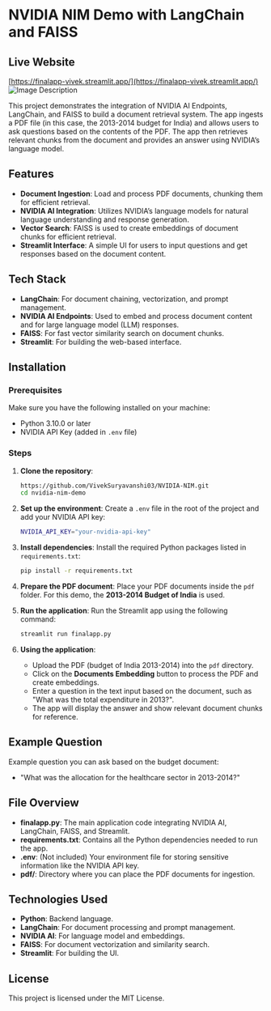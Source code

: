 # NVIDIA NIM Demo with LangChain and FAISS
## Live Website
[https://finalapp-vivek.streamlit.app/](https://finalapp-vivek.streamlit.app/)
![Image Description](https://example.com/image.jpg)

This project demonstrates the integration of NVIDIA AI Endpoints, LangChain, and FAISS to build a document retrieval system. The app ingests a PDF file (in this case, the 2013-2014 budget for India) and allows users to ask questions based on the contents of the PDF. The app then retrieves relevant chunks from the document and provides an answer using NVIDIA’s language model.

## Features
- **Document Ingestion**: Load and process PDF documents, chunking them for efficient retrieval.
- **NVIDIA AI Integration**: Utilizes NVIDIA’s language models for natural language understanding and response generation.
- **Vector Search**: FAISS is used to create embeddings of document chunks for efficient retrieval.
- **Streamlit Interface**: A simple UI for users to input questions and get responses based on the document content.

## Tech Stack
- **LangChain**: For document chaining, vectorization, and prompt management.
- **NVIDIA AI Endpoints**: Used to embed and process document content and for large language model (LLM) responses.
- **FAISS**: For fast vector similarity search on document chunks.
- **Streamlit**: For building the web-based interface.

## Installation

### Prerequisites
Make sure you have the following installed on your machine:
- Python 3.10.0 or later
- NVIDIA API Key (added in `.env` file)

### Steps

1. **Clone the repository**:
    ```bash
    https://github.com/VivekSuryavanshi03/NVIDIA-NIM.git
    cd nvidia-nim-demo
    ```

2. **Set up the environment**:
    Create a `.env` file in the root of the project and add your NVIDIA API key:
    ```bash
    NVIDIA_API_KEY="your-nvidia-api-key"
    ```

3. **Install dependencies**:
    Install the required Python packages listed in `requirements.txt`:
    ```bash
    pip install -r requirements.txt
    ```

4. **Prepare the PDF document**:
    Place your PDF documents inside the `pdf` folder. For this demo, the **2013-2014 Budget of India** is used.

5. **Run the application**:
    Run the Streamlit app using the following command:
    ```bash
    streamlit run finalapp.py
    ```

6. **Using the application**:
    - Upload the PDF (budget of India 2013-2014) into the `pdf` directory.
    - Click on the **Documents Embedding** button to process the PDF and create embeddings.
    - Enter a question in the text input based on the document, such as "What was the total expenditure in 2013?".
    - The app will display the answer and show relevant document chunks for reference.

## Example Question
Example question you can ask based on the budget document:
- "What was the allocation for the healthcare sector in 2013-2014?"

## File Overview
- **finalapp.py**: The main application code integrating NVIDIA AI, LangChain, FAISS, and Streamlit.
- **requirements.txt**: Contains all the Python dependencies needed to run the app.
- **.env**: (Not included) Your environment file for storing sensitive information like the NVIDIA API key.
- **pdf/**: Directory where you can place the PDF documents for ingestion.

## Technologies Used
- **Python**: Backend language.
- **LangChain**: For document processing and prompt management.
- **NVIDIA AI**: For language model and embeddings.
- **FAISS**: For document vectorization and similarity search.
- **Streamlit**: For building the UI.

## License
This project is licensed under the MIT License.
